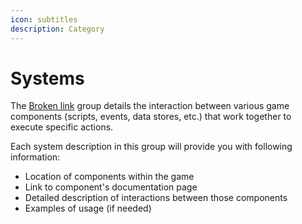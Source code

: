 ```yaml
---
icon: subtitles
description: Category
---
```


# Systems

The [Broken link](broken-reference "mention") group details the interaction between various game components (scripts, events, data stores, etc.) that work together to execute specific actions.

Each system description in this group will provide you with following information:

* Location of components within the game
* Link to component's documentation page
* Detailed description of interactions between those components
* Examples of usage (if needed)



